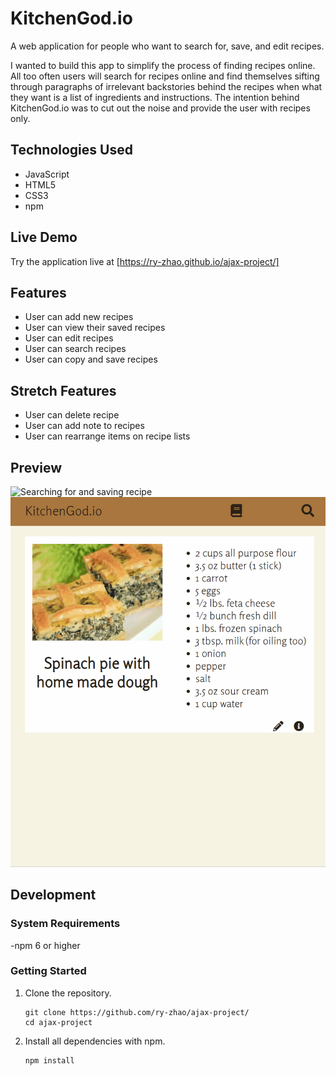 # KitchenGod.io

A web application for people who want to search for, save, and edit recipes.

I wanted to build this app to simplify the process of finding recipes online.
All too often users will search for recipes online and find themselves sifting
through paragraphs of irrelevant backstories behind the recipes when what they want
is a list of ingredients and instructions. The intention behind KitchenGod.io was
to cut out the noise and provide the user with recipes only.

## Technologies Used

- JavaScript
- HTML5
- CSS3
- npm

## Live Demo

Try the application live at [https://ry-zhao.github.io/ajax-project/]

## Features

- User can add new recipes
- User can view their saved recipes
- User can edit recipes
- User can search recipes
- User can copy and save recipes

## Stretch Features

- User can delete recipe
- User can add note to recipes
- User can rearrange items on recipe lists

## Preview

![Searching for and saving recipe](demo/kg-demo.gif)
![Editing saved recipe](demo/kg-demo-2.gif)

## Development

### System Requirements

-npm 6 or higher

### Getting Started

1. Clone the repository.

    ```shell
    git clone https://github.com/ry-zhao/ajax-project/
    cd ajax-project
    ```

2. Install all dependencies with npm.

    ```shell
    npm install
    ```
